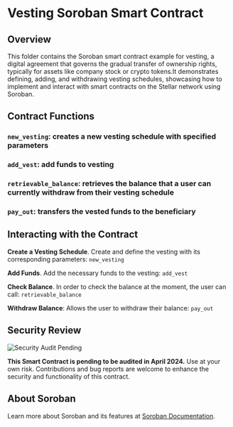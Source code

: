 # Vesting Soroban Smart Contract

## Overview

This folder contains the Soroban smart contract example for vesting, a digital agreement that governs the gradual transfer of ownership rights, typically for assets like company stock or crypto tokens.It demonstrates defining, adding, and withdrawing vesting schedules, showcasing how to implement and interact with smart contracts on the Stellar network using Soroban.

## Contract Functions

### `new_vesting`: creates a new vesting schedule with specified parameters

### `add_vest`: add funds to vesting

### `retrievable_balance`: retrieves the balance that a user can currently withdraw from their vesting schedule

### `pay_out`: transfers the vested funds to the beneficiary


## Interacting with the Contract

**Create a Vesting Schedule**. Create and define the vesting with its corresponding parameters: `new_vesting`

**Add Funds**. Add the necessary funds to the vesting: `add_vest`

**Check Balance**. In order to check the balance at the moment, the user can call:  `retrievable_balance`

**Withdraw Balance**: Allows the user to withdraw their balance: `pay_out`

## Security Review

![Security Audit Pending](https://example.com/security-audit-pending-banner.png)

**This Smart Contract is pending to be audited in April 2024.** Use at your own risk. Contributions and bug reports are welcome to enhance the security and functionality of this contract.

## About Soroban

Learn more about Soroban and its features at [Soroban Documentation](https://soroban.stellar.org/docs/).

